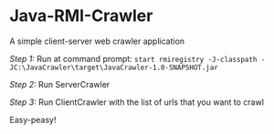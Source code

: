# Java-RMI-Crawler
A simple client-server web crawler application


*Step 1:* Run at command prompt: `start rmiregistry -J-classpath -JC:\JavaCrawler\target\JavaCrawler-1.0-SNAPSHOT.jar`

*Step 2:* Run ServerCrawler

*Step 3:* Run ClientCrawler with the list of urls that you want to crawl

Easy-peasy!
